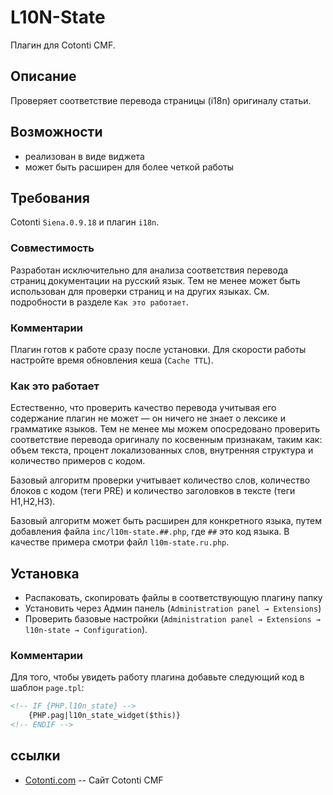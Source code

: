 L10N-State
==========

Плагин для Cotonti CMF. 

Описание
--------

Проверяет соответствие перевода страницы (i18n) оригиналу статьи.

Возможности
------------

* реализован в виде виджета
* может быть расширен для более четкой работы

Требования
----------

Cotonti `Siena.0.9.18` и плагин `i18n`.

### Совместимость

Разработан исключительно для анализа соответствия перевода страниц документации 
на русский язык. Тем не менее может быть использован для проверки страниц и на 
других языках.
См. подробности в разделе `Как это работает`.

### Комментарии

Плагин готов к работе сразу после установки. Для скорости работы настройте время обновления кеша
(`Cache TTL`).

### Как это работает 

Естественно, что проверить качество перевода учитывая его содержание плагин не может —
он ничего не знает о лексике и грамматике языков. Тем не менее мы можем опосредовано 
проверить соответствие перевода оригиналу по косвенным признакам, таким как: объем текста, 
процент локализованных слов, внутренняя структура и количество примеров с кодом.

Базовый алгоритм проверки учитывает количество слов, количество блоков с кодом  (теги PRE) и
количество заголовков в тексте (теги H1,H2,H3). 

Базовый алгоритм может быть расширен для конкретного языка, путем добавления файла 
`inc/l10m-state.##.php`, где `##` это код языка. В качестве примера смотри файл `l10m-state.ru.php`.

Установка
-------

* Распаковать, скопировать файлы в соответствующую плагину папку 
* Установить через Админ панель (`Administration panel → Extensions`)
* Проверить базовые настройки (`Administration panel → Extensions → l10n-state → Configuration`).

### Комментарии

Для того, чтобы увидеть работу плагина добавьте следующий код в шаблон  `page.tpl`:
```HTML
<!-- IF {PHP.l10n_state} -->
	{PHP.pag|l10n_state_widget($this)}
<!-- ENDIF -->
```

ссылки
------

* [Cotonti.com](http://Cotonti.com/) -- Сайт Cotonti CMF


